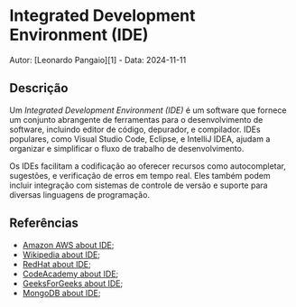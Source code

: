 # Integrated Development Environment (IDE)

Autor: [Leonardo Pangaio][1] - Data: 2024-11-11

## Descrição

Um *Integrated Development Environment (IDE)* é um software que fornece um conjunto abrangente de ferramentas para o desenvolvimento de software, incluindo editor de código, depurador, e compilador. IDEs populares, como Visual Studio Code, Eclipse, e IntelliJ IDEA, ajudam a organizar e simplificar o fluxo de trabalho de desenvolvimento.

Os IDEs facilitam a codificação ao oferecer recursos como autocompletar, sugestões, e verificação de erros em tempo real. Eles também podem incluir integração com sistemas de controle de versão e suporte para diversas linguagens de programação.

## Referências

- [Amazon AWS about IDE](https://aws.amazon.com/what-is/ide/);
- [Wikipedia about IDE](https://en.wikipedia.org/wiki/Integrated_development_environment);
- [RedHat about IDE](https://www.redhat.com/en/topics/middleware/what-is-ide);
- [CodeAcademy about IDE](https://www.codecademy.com/article/what-is-an-ide);
- [GeeksForGeeks about IDE](https://www.geeksforgeeks.org/what-is-ide/);
- [MongoDB about IDE](https://www.mongodb.com/resources/basics/what-is-an-ide);
